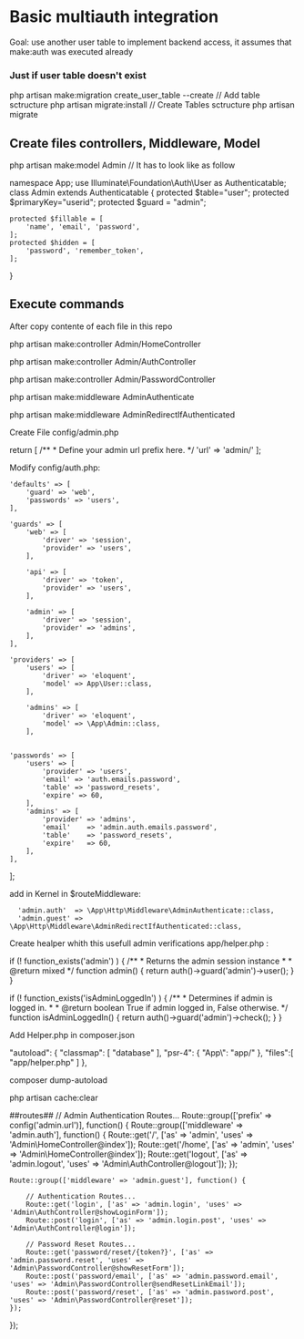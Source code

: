 # Basic multiauth integration #
Goal: use another user table to implement backend access, it assumes that make:auth was executed already

### Just if user table doesn't exist ###
php artisan make:migration create_user_table --create
// Add table sctructure
php artisan migrate:install
// Create Tables sctructure
php artisan migrate

## Create files controllers, Middleware, Model ##

php artisan make:model Admin
// It has to look like as follow

namespace App;
use Illuminate\Foundation\Auth\User as Authenticatable;
class Admin extends Authenticatable
{
    protected $table="user";
    protected $primaryKey="userid";
    protected $guard = "admin";

    protected $fillable = [
        'name', 'email', 'password',
    ];
    protected $hidden = [
        'password', 'remember_token',
    ];

}
## Execute commands ##
After copy contente of each file in this repo

php artisan make:controller Admin/HomeController

php artisan make:controller Admin/AuthController

php artisan make:controller Admin/PasswordController

php artisan make:middleware AdminAuthenticate

php artisan make:middleware AdminRedirectIfAuthenticated

Create File config/admin.php

return [
	/**
	 * Define your admin url prefix here.
	 */
	'url' => 'admin/'
];

Modify config/auth.php:

    'defaults' => [
        'guard' => 'web',
        'passwords' => 'users',
    ],

    'guards' => [
        'web' => [
            'driver' => 'session',
            'provider' => 'users',
        ],

        'api' => [
            'driver' => 'token',
            'provider' => 'users',
        ],

        'admin' => [
            'driver' => 'session',
            'provider' => 'admins',
        ],
    ],

    'providers' => [
        'users' => [
            'driver' => 'eloquent',
            'model' => App\User::class,
        ],

        'admins' => [
            'driver' => 'eloquent',
            'model' => \App\Admin::class,
        ],


    'passwords' => [
        'users' => [
            'provider' => 'users',
            'email' => 'auth.emails.password',
            'table' => 'password_resets',
            'expire' => 60,
        ],
        'admins' => [
            'provider' => 'admins',
            'email'    => 'admin.auth.emails.password',
            'table'    => 'password_resets',
            'expire'   => 60,
        ],
    ],

];



add in Kernel in $routeMiddleware:

      'admin.auth'  => \App\Http\Middleware\AdminAuthenticate::class,
      'admin.guest' => \App\Http\Middleware\AdminRedirectIfAuthenticated::class,


Create healper whith this usefull admin verifications app/helper.php :

if (! function_exists('admin') )
{
	/**
	 * Returns the admin session instance
	 *
	 * @return  mixed
	 */
	function admin()
	{
		return auth()->guard('admin')->user();
	}
}

if (! function_exists('isAdminLoggedIn') )
{
	/**
	 * Determines if admin is logged in.
	 *
	 * @return boolean  True if admin logged in, False otherwise.
	 */
	function isAdminLoggedIn()
	{
		return auth()->guard('admin')->check();
	}
}


Add Helper.php in composer.json

"autoload": {
     "classmap": [
         "database"
     ],
     "psr-4": {
         "App\\": "app/"
     },
   "files":[
     "app/helper.php"
   ]
 },



composer dump-autoload

php artisan cache:clear


##routes##
// Admin Authentication Routes...
Route::group(['prefix' => config('admin.url')], function() {
    Route::group(['middleware' => 'admin.auth'], function() {
        Route::get('/', ['as' => 'admin', 'uses' => 'Admin\HomeController@index']);
        Route::get('/home', ['as' => 'admin', 'uses' => 'Admin\HomeController@index']);
        Route::get('logout', ['as' => 'admin.logout', 'uses' => 'Admin\AuthController@logout']);
    });

    Route::group(['middleware' => 'admin.guest'], function() {

        // Authentication Routes...
        Route::get('login', ['as' => 'admin.login', 'uses' => 'Admin\AuthController@showLoginForm']);
        Route::post('login', ['as' => 'admin.login.post', 'uses' => 'Admin\AuthController@login']);

        // Password Reset Routes...
        Route::get('password/reset/{token?}', ['as' => 'admin.password.reset', 'uses' => 'Admin\PasswordController@showResetForm']);
        Route::post('password/email', ['as' => 'admin.password.email', 'uses' => 'Admin\PasswordController@sendResetLinkEmail']);
        Route::post('password/reset', ['as' => 'admin.password.post', 'uses' => 'Admin\PasswordController@reset']);
    });
});
